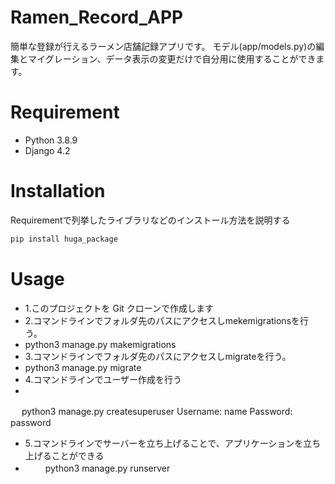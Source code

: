 # Ramen_Record_APP

簡単な登録が行えるラーメン店舗記録アプリです。 モデル(app/models.py)の編集とマイグレーション、データ表示の変更だけで自分用に使用することができます。


# Requirement

* Python 3.8.9
* Django 4.2

# Installation

Requirementで列挙したライブラリなどのインストール方法を説明する

```bash
pip install huga_package
```

# Usage

* 1.このプロジェクトを Git クローンで作成します
* 2.コマンドラインでフォルダ先のパスにアクセスしmekemigrationsを行う。
* 
    python3 manage.py makemigrations
* 3.コマンドラインでフォルダ先のパスにアクセスしmigrateを行う。
* 
    python3 manage.py migrate
* 4.コマンドラインでユーザー作成を行う
* 
 　   python3 manage.py createsuperuser
    Username: name
    Password: password
* 5.コマンドラインでサーバーを立ち上げることで、アプリケーションを立ち上げることができる
* 
  　 　python3 manage.py runserver


